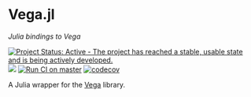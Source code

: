 # Vega.jl

_Julia bindings to Vega_

[![Project Status: Active - The project has reached a stable, usable state and is being actively developed.](http://www.repostatus.org/badges/latest/active.svg)](http://www.repostatus.org/#active)
[![](https://img.shields.io/badge/docs-stable-blue.svg)](https://www.queryverse.org/Vega.jl/stable/)
[![Run CI on master](https://github.com/queryverse/Vega.jl/actions/workflows/jlpkgbutler-ci-master-workflow.yml/badge.svg)](https://github.com/queryverse/Vega.jl/actions/workflows/jlpkgbutler-ci-master-workflow.yml)
[![codecov](https://codecov.io/gh/queryverse/Vega.jl/branch/master/graph/badge.svg)](https://codecov.io/gh/queryverse/Vega.jl)

A Julia wrapper for the [Vega](https://vega.github.io/vega/) library.
